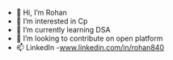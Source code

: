 - 👋 Hi, I’m Rohan
- 👀 I’m interested in Cp
- 🌱 I’m currently learning DSA
- 💞️ I’m looking to contribute on open platform
- 📫 LinkedIn -www.linkedin.com/in/rohan840

<!---
CoderRohan1/CoderRohan1 is a ✨ special ✨ repository because its `README.md` (this file) appears on your GitHub profile.
You can click the Preview link to take a look at your changes.
--->
